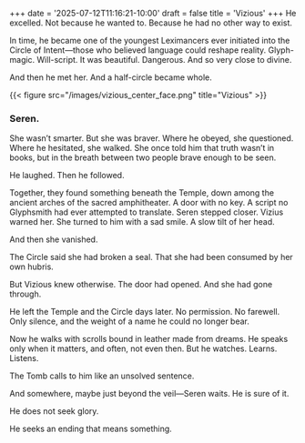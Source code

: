 +++
date = '2025-07-12T11:16:21-10:00'
draft = false
title = 'Vizious'
+++
He excelled. Not because he wanted to. Because he had no other way to exist.

In time, he became one of the youngest Leximancers ever initiated into the Circle of Intent—those who believed language could reshape reality. Glyph-magic. Will-script. It was beautiful. Dangerous. And so very close to divine.

And then he met her. And a half-circle became whole.

{{< figure src="/images/vizious_center_face.png" title="Vizious" >}}

### Seren.

She wasn’t smarter. But she was braver. Where he obeyed, she questioned. Where he hesitated, she walked. She once told him that truth wasn’t in books, but in the breath between two people brave enough to be seen.

He laughed. Then he followed.

Together, they found something beneath the Temple, down among the ancient arches of the sacred amphitheater. A door with no key. A script no Glyphsmith had ever attempted to translate. Seren stepped closer. Vizius warned her. She turned to him with a sad smile. A slow tilt of her head. 

And then she vanished.

The Circle said she had broken a seal. That she had been consumed by her own hubris.

But Vizious knew otherwise. The door had opened. And she had gone through.

He left the Temple and the Circle days later. No permission. No farewell. Only silence, and the weight of a name he could no longer bear.

Now he walks with scrolls bound in leather made from dreams. He speaks only when it matters, and often, not even then. But he watches. Learns. Listens.

The Tomb calls to him like an unsolved sentence.

And somewhere, maybe just beyond the veil—Seren waits. He is sure of it.

He does not seek glory.

He seeks an ending that means something.

